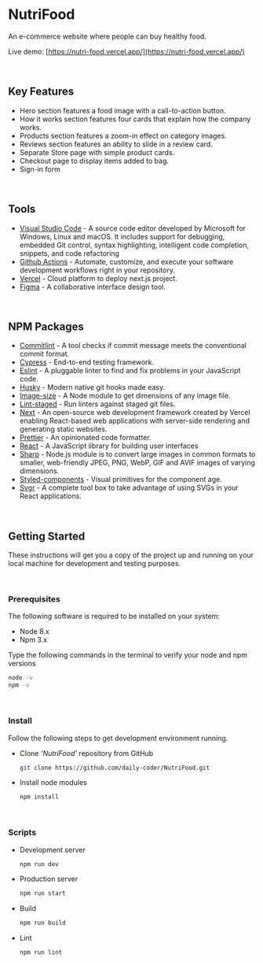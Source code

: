 # NutriFood

An e-commerce website where people can buy healthy food.

Live demo: [https://nutri-food.vercel.app/](https://nutri-food.vercel.app/)

<br/>

## Key Features

- Hero section features a food image with a call-to-action button.
- How it works section features four cards that explain how the company works.
- Products section features a zoom-in effect on category images.
- Reviews section features an ability to slide in a review card.
- Separate Store page with simple product cards.
- Checkout page to display items added to bag.
- Sign-in form

<br />

## Tools

- [Visual Studio Code](https://code.visualstudio.com/) - A source code editor developed by Microsoft for Windows, Linux and macOS. It includes support for debugging, embedded Git control, syntax highlighting, intelligent code completion, snippets, and code refactoring
- [Github Actions](https://docs.github.com/en/actions) - Automate, customize, and execute your software development workflows right in your repository.
- [Vercel](https://vercel.com/) - Cloud platform to deploy next.js project.
- [Figma](https://www.figma.com/) - A collaborative interface design tool.

<br />

## NPM Packages

- [Commitlint](https://commitlint.js.org/) - A tool checks if commit message meets the conventional commit format.
- [Cypress](https://www.cypress.io/) - End-to-end testing framework.
- [Eslint](https://eslint.org/) - A pluggable linter to find and fix problems in your JavaScript code.
- [Husky](https://typicode.github.io/husky) - Modern native git hooks made easy.
- [Image-size](https://github.com/image-size/image-size) - A Node module to get dimensions of any image file.
- [Lint-staged](https://github.com/okonet/lint-staged) - Run linters against staged git files.
- [Next](https://nextjs.org/) - An open-source web development framework created by Vercel enabling React-based web applications with server-side rendering and generating static websites.
- [Prettier](https://prettier.io/) - An opinionated code formatter.
- [React](https://reactjs.org/) - A JavaScript library for building user interfaces
- [Sharp](https://sharp.pixelplumbing.com/) - Node.js module is to convert large images in common formats to smaller, web-friendly JPEG, PNG, WebP, GIF and AVIF images of varying dimensions.
- [Styled-components](https://styled-components.com/) - Visual primitives for the component age.
- [Svgr](https://react-svgr.com/) - A complete tool box to take advantage of using SVGs in your React applications.

<br />

## Getting Started

These instructions will get you a copy of the project up and running on your local machine for development and testing purposes.

<br />

### Prerequisites

The following software is required to be installed on your system:

- Node 8.x
- Npm 3.x

Type the following commands in the terminal to verify your node and npm versions

```bash
node -v
npm -v
```

<br />

### Install

Follow the following steps to get development environment running.

- Clone _'NutriFood'_ repository from GitHub

  ```bash
  git clone https://github.com/daily-coder/NutriFood.git
  ```

- Install node modules

  ```bash
  npm install
  ```

<br />

### Scripts

- Development server

  ```bash
  npm run dev
  ```

- Production server

  ```bash
  npm run start
  ```

- Build

  ```bash
  npm run build
  ```

- Lint

  ```bash
  npm run lint
  ```
